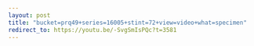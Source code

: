 ```yaml
---
layout: post
title: "bucket=prq49+series=16005+stint=72+view=video+what=specimen"
redirect_to: https://youtu.be/-SvgSmIsPQc?t=3581
---
```

